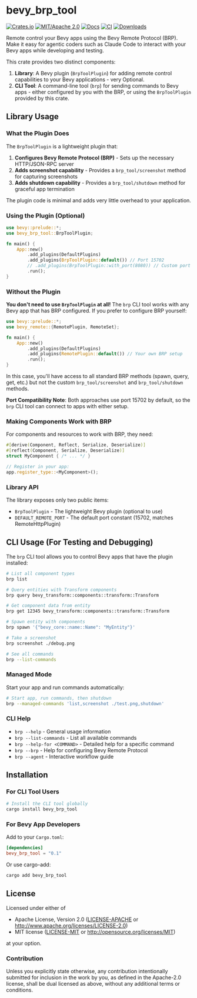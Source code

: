 # bevy_brp_tool

[![Crates.io](https://img.shields.io/crates/v/bevy_brp_tool.svg)](https://crates.io/crates/bevy_brp_tool)
[![MIT/Apache 2.0](https://img.shields.io/badge/license-MIT%2FApache-blue.svg)](https://github.com/natepiano/bevy_brp_tool#license)
[![Docs](https://docs.rs/bevy_brp_tool/badge.svg)](https://docs.rs/bevy_brp_tool)
[![CI](https://github.com/natepiano/bevy_brp_tool/actions/workflows/ci.yml/badge.svg)](https://github.com/natepiano/bevy_brp_tool/actions/workflows/ci.yml)
[![Downloads](https://img.shields.io/crates/d/bevy_brp_tool.svg)](https://crates.io/crates/bevy_brp_tool)

Remote control your Bevy apps using the Bevy Remote Protocol (BRP).
Make it easy for agentic coders such as Claude Code to interact with your Bevy apps while developing and testing.

This crate provides two distinct components:

1. **Library**: A Bevy plugin (`BrpToolPlugin`) for adding remote control capabilities to your Bevy applications - very Optional.
2. **CLI Tool**: A command-line tool (`brp`) for sending commands to Bevy apps - either configured by you with the BRP, or using the `BrpToolPlugin` provided by this crate.

## Library Usage

### What the Plugin Does

The `BrpToolPlugin` is a lightweight plugin that:
1. **Configures Bevy Remote Protocol (BRP)** - Sets up the necessary HTTP/JSON-RPC server
2. **Adds screenshot capability** - Provides a `brp_tool/screenshot` method for capturing screenshots
3. **Adds shutdown capability** - Provides a `brp_tool/shutdown` method for graceful app termination

The plugin code is minimal and adds very little overhead to your application.

### Using the Plugin (Optional)

```rust
use bevy::prelude::*;
use bevy_brp_tool::BrpToolPlugin;

fn main() {
    App::new()
        .add_plugins(DefaultPlugins)
        .add_plugins(BrpToolPlugin::default()) // Port 15702
        // .add_plugins(BrpToolPlugin::with_port(8080)) // Custom port
        .run();
}
```

### Without the Plugin

**You don't need to use `BrpToolPlugin` at all!** The `brp` CLI tool works with any Bevy app that has BRP configured. If you prefer to configure BRP yourself:

```rust
use bevy::prelude::*;
use bevy_remote::{RemotePlugin, RemoteSet};

fn main() {
    App::new()
        .add_plugins(DefaultPlugins)
        .add_plugins(RemotePlugin::default()) // Your own BRP setup
        .run();
}
```

In this case, you'll have access to all standard BRP methods (spawn, query, get, etc.) but not the custom `brp_tool/screenshot` and `brp_tool/shutdown` methods.

**Port Compatibility Note**: Both approaches use port 15702 by default, so the `brp` CLI tool can connect to apps with either setup.

### Making Components Work with BRP

For components and resources to work with BRP, they need:

```rust
#[derive(Component, Reflect, Serialize, Deserialize)]
#[reflect(Component, Serialize, Deserialize)]
struct MyComponent { /* ... */ }

// Register in your app:
app.register_type::<MyComponent>();
```

### Library API

The library exposes only two public items:
- `BrpToolPlugin` - The lightweight Bevy plugin (optional to use)
- `DEFAULT_REMOTE_PORT` - The default port constant (15702, matches RemoteHttpPlugin)

## CLI Usage (For Testing and Debugging)

The `brp` CLI tool allows you to control Bevy apps that have the plugin installed:

```bash
# List all component types
brp list

# Query entities with Transform components
brp query bevy_transform::components::transform::Transform

# Get component data from entity
brp get 12345 bevy_transform::components::transform::Transform

# Spawn entity with components
brp spawn '{"bevy_core::name::Name": "MyEntity"}'

# Take a screenshot
brp screenshot ./debug.png

# See all commands
brp --list-commands
```

### Managed Mode

Start your app and run commands automatically:

```bash
# Start app, run commands, then shutdown
brp --managed-commands 'list,screenshot ./test.png,shutdown'
```

### CLI Help

- `brp --help` - General usage information
- `brp --list-commands` - List all available commands
- `brp --help-for <COMMAND>` - Detailed help for a specific command
- `brp --brp` - Help for configuring Bevy Remote Protocol
- `brp --agent` - Interactive workflow guide

## Installation

### For CLI Tool Users

```bash
# Install the CLI tool globally
cargo install bevy_brp_tool
```

### For Bevy App Developers

Add to your `Cargo.toml`:

```toml
[dependencies]
bevy_brp_tool = "0.1"
```

Or use cargo-add:

```bash
cargo add bevy_brp_tool
```

## License

Licensed under either of

* Apache License, Version 2.0 ([LICENSE-APACHE](LICENSE-APACHE) or http://www.apache.org/licenses/LICENSE-2.0)
* MIT license ([LICENSE-MIT](LICENSE-MIT) or http://opensource.org/licenses/MIT)

at your option.

### Contribution

Unless you explicitly state otherwise, any contribution intentionally submitted
for inclusion in the work by you, as defined in the Apache-2.0 license, shall be
dual licensed as above, without any additional terms or conditions.
